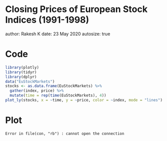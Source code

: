 Closing Prices of European Stock Indices (1991-1998)
========================================================
author: Rakesh K
date: 23 May 2020
autosize: true


Code
========================================================


```r
library(plotly)
library(tidyr)
library(dplyr)
data("EuStockMarkets")
stocks <- as.data.frame(EuStockMarkets) %>%
  gather(index, price) %>%
  mutate(time = rep(time(EuStockMarkets), 4))
plot_ly(stocks, x = ~time, y = ~price, color = ~index, mode = "lines")
```

Plot
========================================================



```
Error in file(con, "rb") : cannot open the connection
```
